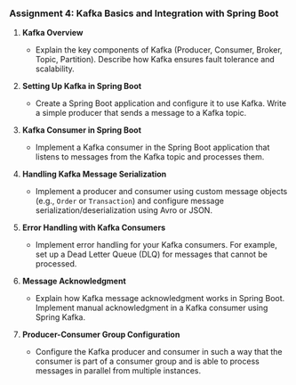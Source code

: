 ### **Assignment 4: Kafka Basics and Integration with Spring Boot**

1. **Kafka Overview**
   - Explain the key components of Kafka (Producer, Consumer, Broker, Topic, Partition). Describe how Kafka ensures fault tolerance and scalability.

2. **Setting Up Kafka in Spring Boot**
   - Create a Spring Boot application and configure it to use Kafka. Write a simple producer that sends a message to a Kafka topic.
   
3. **Kafka Consumer in Spring Boot**
   - Implement a Kafka consumer in the Spring Boot application that listens to messages from the Kafka topic and processes them.

4. **Handling Kafka Message Serialization**
   - Implement a producer and consumer using custom message objects (e.g., `Order` or `Transaction`) and configure message serialization/deserialization using Avro or JSON.

5. **Error Handling with Kafka Consumers**
   - Implement error handling for your Kafka consumers. For example, set up a Dead Letter Queue (DLQ) for messages that cannot be processed.

6. **Message Acknowledgment**
   - Explain how Kafka message acknowledgment works in Spring Boot. Implement manual acknowledgment in a Kafka consumer using Spring Kafka.

7. **Producer-Consumer Group Configuration**
   - Configure the Kafka producer and consumer in such a way that the consumer is part of a consumer group and is able to process messages in parallel from multiple instances.

